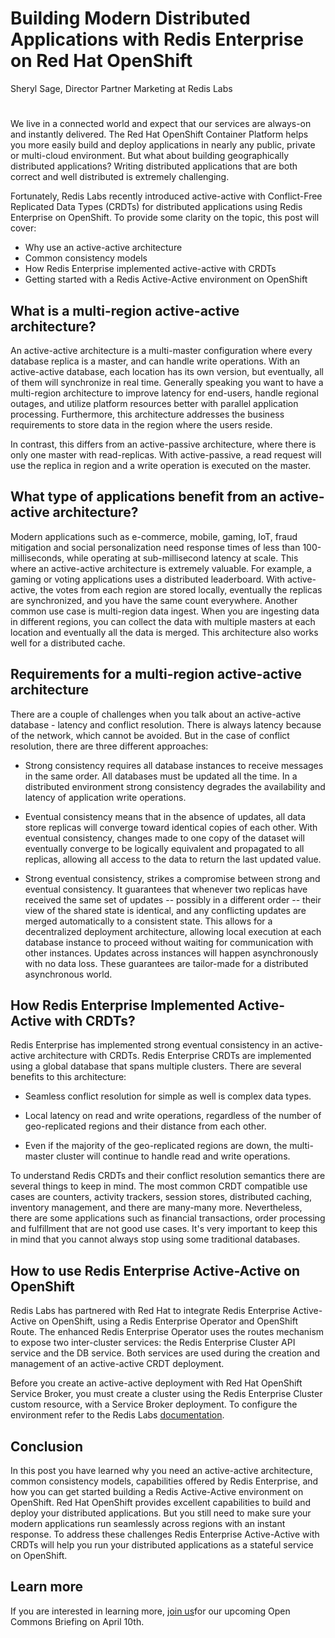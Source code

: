# Building Modern Distributed Applications with Redis Enterprise on Red Hat OpenShift
Sheryl Sage, Director Partner Marketing at Redis Labs
#
We live in a connected world and expect that our services are always-on and instantly delivered. The Red Hat OpenShift Container Platform helps you more easily build and deploy applications in nearly any public, private or multi-cloud environment. But what about building geographically distributed applications? Writing distributed applications that are both correct and well distributed is extremely challenging. 

Fortunately, Redis Labs recently introduced active-active with Conflict-Free Replicated Data Types (CRDTs) for distributed applications using Redis Enterprise on OpenShift. To provide some clarity on the topic, this post will cover:

  - Why use an active-active architecture
  - Common consistency models
  - How Redis Enterprise implemented active-active with CRDTs
  - Getting started with a Redis Active-Active environment on OpenShift

## What is a multi-region active-active architecture?

An active-active architecture is a multi-master configuration where every database replica is a master, and can handle write operations. With an active-active database, each location has its own version, but eventually, all of them will synchronize in real time. Generally speaking you want to have a multi-region architecture to improve latency for end-users, handle regional outages, and utilize platform resources better with parallel application processing. Furthermore, this architecture addresses the business requirements to store data in the region where the users reside.

In contrast, this differs from an active-passive architecture, where there is only one master with read-replicas. With active-passive, a read request will use the replica in region and a write operation is executed on the master.  

## What type of applications benefit from an active-active architecture?

Modern applications such as e-commerce, mobile, gaming, IoT, fraud mitigation and social personalization need response times of less than 100-milliseconds, while operating at sub-millisecond latency at scale. This where an active-active architecture is extremely valuable. For example, a gaming or voting applications uses a distributed leaderboard.  With active-active, the votes from each region are stored locally, eventually the replicas are synchronized, and you have the same count everywhere. Another common use case is multi-region data ingest.  When you are ingesting data in different regions, you can collect the data with multiple masters at each location and eventually all the data is merged. This architecture also works well for a distributed cache.  

## Requirements for a multi-region active-active architecture

There are a couple of challenges when you talk about an active-active database - latency and conflict resolution. There is always latency because of the network, which cannot be avoided. But in the case of conflict resolution, there are three different approaches:   

* Strong consistency requires all database instances to receive messages in the same order. All databases must be updated all the time. In a distributed environment strong consistency degrades the availability and latency of application write operations.  

* Eventual consistency means that in the absence of updates, all data store replicas will converge toward identical copies of each other. With eventual consistency, changes made to one copy of the dataset will eventually converge to be logically equivalent and propagated to all replicas, allowing all access to the data to return the last updated value. 

* Strong eventual consistency, strikes a compromise between strong and eventual consistency. It guarantees that whenever two replicas have received the same set of updates -- possibly in a different order -- their view of the shared state is identical, and any conflicting updates are merged automatically to a consistent state. This allows for a decentralized deployment architecture, allowing local execution at each database instance to proceed without waiting for communication with other instances. Updates across instances will happen asynchronously with no data loss. These guarantees are tailor-made for a distributed asynchronous world.  

## How Redis Enterprise Implemented Active-Active with CRDTs? 
Redis Enterprise has implemented strong eventual consistency in an active-active architecture with CRDTs. Redis Enterprise CRDTs are implemented using a global database that spans multiple clusters.  There are several benefits to this architecture:

* Seamless conflict resolution for simple as well is complex data types.

* Local latency on read and write operations, regardless of the number of geo-replicated regions and their distance from each other.  

* Even if the majority of the geo-replicated regions are down, the multi-master cluster will continue to handle read and write operations.

To understand Redis CRDTs and their conflict resolution semantics there are several things to keep in mind.  The most common CRDT compatible use cases are counters, activity trackers, session stores, distributed caching, inventory management, and there are many-many more. Nevertheless, there are some applications such as financial transactions, order processing and fulfillment that are not good use cases. It's very important to keep this in mind that you cannot always stop using some traditional databases.  

## How to use Redis Enterprise Active-Active on OpenShift
Redis Labs has partnered with Red Hat to integrate Redis Enterprise Active-Active on OpenShift, using a Redis Enterprise Operator and OpenShift Route. The enhanced Redis Enterprise Operator uses the routes mechanism to expose two inter-cluster services: the Redis Enterprise Cluster API service and the DB service. Both services are used during the creation and management of an active-active CRDT deployment. 

Before you create an active-active deployment with Red Hat OpenShift Service Broker, you must create a cluster using the Redis Enterprise Cluster custom resource, with a Service Broker deployment. To configure the environment refer to the Redis Labs [documentation](https://docs.redislabs.com/latest/rs/getting-started/getting-started-openshift-crdb/).

## Conclusion
In this post you have learned why you need an active-active architecture, common consistency models, capabilities offered by Redis Enterprise, and how you can get started building a Redis Active-Active environment on OpenShift. Red Hat OpenShift provides excellent capabilities to build and deploy your distributed applications. But you still need to make sure your modern applications run seamlessly across regions with an instant response. To address these challenges Redis Enterprise Active-Active with CRDTs will help you run your distributed applications as a stateful service on OpenShift.

## Learn more
If you are interested in learning more, [join us](https://commons.openshift.org/events.html#event|running-highly-performant-distributed-applications-using-active-active-with-redis-on-openshift-redislabs|935)for our upcoming Open Commons Briefing on April 10th.

